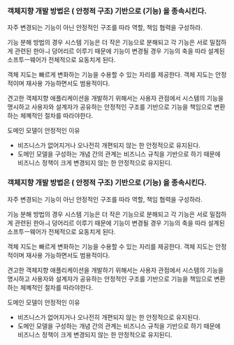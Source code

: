 ### 객체지향 개발 방법은 ( 안정적 구조) 기반으로 (기능) 을 종속시킨다.

자주 변경되는 기능이 아닌 안정적인 구조를 따라 역할, 책임 협력을 구성하라.

기능 분해 방법의 경우 시스템 기능은 더 작은 기능으로 분해되고 각 기능은 서로 밀접하게 관련된 한아ㅢ 덩어리르 이루기 때문에 기능이 변경될 경우 기능의 축을 따라 설계된 소프투ㅡ웨어가 전체적으로 요동치게 된다.

객체 지도는 빠르게 변화하는 기능을 수용할 수 있는 자리를 제공한다. 객체 지도는 안정적이며 재사용 가능하면서도 범용적이다.

견고한 객체지향 애플리케이션을 개발하기 위해서는 사용자 관점에서 시스템의 기능을 명시하고 사용자와 설계자가 공유하는 안정적인 구조를 기반으로 기능을 책임으로 변환하는 체꼐적인 절차를 따라야한다.

도메인 모델이 안정적인 이유

- 비즈니스가 없어지거나 오나전히 개편되지 않는 한 안정적으로 유지된다.
- 도메인 모델을 구성하는 개념 간의 관계는 비즈니스 규칙을 기반으로 하기 때문에 비즈니스 정책이 크게 변경되지 않는 한 안정적으로 유지된디.
### 객체지향 개발 방법은 ( 안정적 구조) 기반으로 (기능) 을 종속시킨다.

자주 변경되는 기능이 아닌 안정적인 구조를 따라 역할, 책임 협력을 구성하라.

기능 분해 방법의 경우 시스템 기능은 더 작은 기능으로 분해되고 각 기능은 서로 밀접하게 관련된 한아ㅢ 덩어리르 이루기 때문에 기능이 변경될 경우 기능의 축을 따라 설계된 소프투ㅡ웨어가 전체적으로 요동치게 된다.

객체 지도는 빠르게 변화하는 기능을 수용할 수 있는 자리를 제공한다. 객체 지도는 안정적이며 재사용 가능하면서도 범용적이다.

견고한 객체지향 애플리케이션을 개발하기 위해서는 사용자 관점에서 시스템의 기능을 명시하고 사용자와 설계자가 공유하는 안정적인 구조를 기반으로 기능을 책임으로 변환하는 체꼐적인 절차를 따라야한다.

도메인 모델이 안정적인 이유

- 비즈니스가 없어지거나 오나전히 개편되지 않는 한 안정적으로 유지된다.
- 도메인 모델을 구성하는 개념 간의 관계는 비즈니스 규칙을 기반으로 하기 때문에 비즈니스 정책이 크게 변경되지 않는 한 안정적으로 유지된디.
